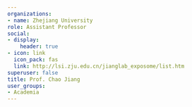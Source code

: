 ```yaml
---
organizations:
- name: Zhejiang University
role: Assistant Professor
social:
- display:
    header: true
- icon: link
  icon_pack: fas
  link: http://lsi.zju.edu.cn/jianglab_exposome/list.htm
superuser: false
title: Prof. Chao Jiang
user_groups:
- Academia
---
```

